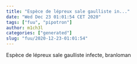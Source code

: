 ```yaml
---
title: "Espèce de lépreux sale gaulliste in..."
date: "Wed Dec 23 01:01:54 CET 2020"
tags: ["fuu", "pipotron"]
author: m1ch3l
categories: ["generated"]
slug: "fuu/2020-12-23-01:01:54"
---
```


Espèce de lépreux sale gaulliste infecte, branloman
